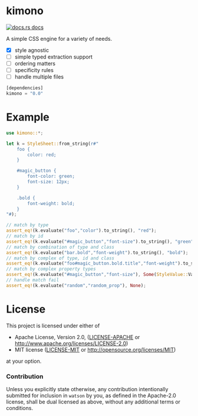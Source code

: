# kimono

<a href="https://docs.rs/kimono"><img src="https://img.shields.io/badge/docs-latest-blue.svg?style=flat-square" alt="docs.rs docs" /></a>

A simple CSS engine for a variety of needs.

- [x] style agnostic 
- [ ] simple typed extraction support
- [ ] ordering matters
- [ ] specificity rules
- [ ] handle multiple files

```rust
[dependencies]
kimono = "0.0"
```
# Example

```rust
use kimono::*;

let k = StyleSheet::from_string(r#"
    foo {
        color: red;
    }

    #magic_button {
        font-color: green;
        font-size: 12px;
    }

    .bold {
        font-weight: bold;
    }
"#);

// match by type
assert_eq!(k.evaluate("foo","color").to_string(), "red");
// match by id
assert_eq!(k.evaluate("#magic_button","font-size").to_string(), "green");
// match by combination of type and class
assert_eq!(k.evaluate("bar.bold","font-weight").to_string(), "bold");
// match by complex of type, id and class
assert_eq!(k.evaluate("foo#magic_button.bold.title","font-weight").to_string(), "bold");
// match by complex property types
assert_eq!(k.evaluate("#magic_button","font-size"), Some(StyleValue::Value(12,"px")));
// handle match fail
assert_eq!(k.evaluate("random","random_prop"), None);
```

# License

This project is licensed under either of

 * Apache License, Version 2.0, ([LICENSE-APACHE](LICENSE-APACHE) or
   http://www.apache.org/licenses/LICENSE-2.0)
 * MIT license ([LICENSE-MIT](LICENSE-MIT) or
   http://opensource.org/licenses/MIT)

at your option.

### Contribution

Unless you explicitly state otherwise, any contribution intentionally submitted
for inclusion in `watson` by you, as defined in the Apache-2.0 license, shall be
dual licensed as above, without any additional terms or conditions.
